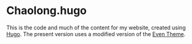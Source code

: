 # Chaolong.hugo

This is the code and much of the content for my website, created using [Hugo](http://gohugo.io/). The present version uses a modified version of the [Even Theme](https://github.com/olOwOlo/hugo-theme-even).

